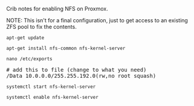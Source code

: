 Crib notes for enabling NFS on Proxmox. 

NOTE: This isn't for a final configuration, just to get access to an existing ZFS pool to fix the contents. 

`apt-get update`

`apt-get install nfs-common nfs-kernel-server`

`nano /etc/exports`

<pre>
# add this to file (change to what you need)
/Data 10.0.0.0/255.255.192.0(rw,no_root_squash)
</pre>

`systemctl start nfs-kernel-server`

`systemctl enable nfs-kernel-server`

